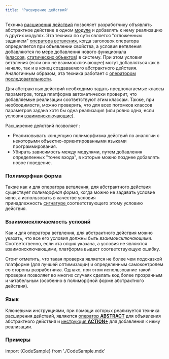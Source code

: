 ```yaml
---
title: 'Расширение действий'
---
```


Техника [расширения](https://ru-documentation.lsfusion.org/display/LSFUS/Mixin) [действий](Действия.md) позволяет разработчику объявлять абстрактное действие в одном [модуле](Модули.md) и добавлять к нему реализацию в других модулях. Эта техника по сути является "отложенным заданием" [оператора ветвления](Ветвление_CASE_IF_MULTI.md), когда заголовок оператора определяется при объявлении свойства, а условия ветвления добавляются по мере добавления нового функционала ([классов](Классы.md), [статических объектов](Статические_объекты.md)) в систему. При этом условия ветвления (если оно не взаимосключающее) могут добавляться как в начало, так и в конец создаваемого абстрактного действия. Аналогичным образом, эта техника работает с [оператором последовательности](Последовательность_....md).

Для абстрактных действий необходимо задать предполагаемые классы параметров, тогда платформа автоматически проверит, что добавляемые реализации соответствуют этим классам. Также, при необходимости, можно проверить, что для всех потомков классов параметров задана хотя бы одна реализация (или ровно одна, если условия [взаимоисключающие](Выбор_CASE_IF_MULTI_OVERRIDE_EXCLUSIVE.md)).

Расширение действий позволяет :

-   Реализовывать концепцию полиморфизма действий по аналогии с некоторыми объектно-ориентированными языками программирования.
-   Убирать зависимость между модулями, путем добавления определенных "точек входа", в которые можно позднее добавлять новое поведение.

### Полиморфная форма

Также как и для оператора ветвления, для абстрактного действия существует *полиморфная форма*, когда можно не задавать условие явно, а использовать в качестве условия принадлежность [сигнатуре ](Сигнатура_свойства_CLASS.md)соответствующего этому условию действия.

### Взаимоисключаемость условий

Как и для оператора ветвления, для абстрактного действия можно указать, что все его условия должны быть *взаимоисключающими*. Соответственно, если эта опция указана, а условия не являются взаимоисключающими, платформа выдаст соответствующую ошибку.

Стоит отметить, что такая проверка является не более чем подсказкой платформе (для лучшей оптимизации) и определенным самоконтролем со стороны разработчика. Однако, при этом использование такой проверки позволяет во многих случаях сделать код более прозрачным и читабельным (особенно в полиморфной форме абстрактного действия).

### Язык

Ключевыми инструкциями, при помощи которых реализуется техника расширения действий, являются [оператор **ABSTRACT**](Оператор_ABSTRACT_д.md) для объявления абстрактного действия и [инструкция **ACTION+**](Инструкция_ACTION+.md) для добавления к нему реализации.

### Примеры

import {CodeSample} from './CodeSample.mdx'

<CodeSample url="https://documentation.lsfusion.org/sample?file=ActionSample&block=abstract"/>


<CodeSample url="https://documentation.lsfusion.org/sample?file=InstructionSample&block=extendaction"/>

  
